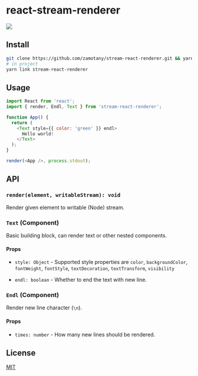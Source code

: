 # react-stream-renderer

> 

<a title="Join on Slack" href="https://slack.callstack.io"><img src="https://slack.callstack.io/badge.svg" /></a>

## Install

```bash
git clone https://github.com/zamotany/stream-react-renderer.git && yarn && yarn link
# in project
yarn link stream-react-renderer
```

## Usage

```js
import React from 'react';
import { render, Endl, Text } from 'stream-react-renderer';

function App() {
  return (
    <Text style={{ color: 'green' }} endl>
      Hello world!
    </Text>
  );
}

render(<App />, process.stdout);
```

## API

### `render(element, writableStream): void`

Render given element to writable (Node) stream.

### `Text` (Component)

Basic building block, can render text or other nested components.

#### Props

* `style: Object` - Supported style properties are `color`, `backgroundColor`, `fontWeight`, `fontStyle`, `textDecoration`, `textTransform`, `visibility`

* `endl: boolean` - Whether to end the text with new line.

### `Endl` (Component)

Render new line character (`\n`).

#### Props

* `times: number` - How many new lines should be rendered.

## License

[MIT](./LICENSE)
